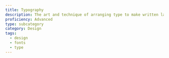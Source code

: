 ```yaml
---
title: Typography
description: The art and technique of arranging type to make written language readable and appealing
proficiency: Advanced
type: subcategory
category: Design
tags:
  - design
  - fonts
  - type
---
```

